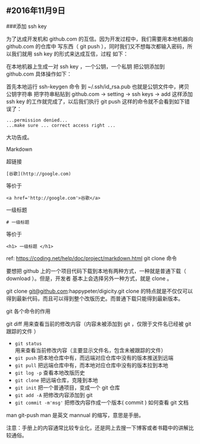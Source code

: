 #2016年11月9日
---
###添加 ssh key

为了达成开发机和 github.com 的互信。因为开发过程中，我们需要用本地机器向 github.com 的仓库中 写东西（ git push ），同时我们又不想每次都输入密码，所以我们就用 ssh key 的形式来达成互信，过程 如下：

在本地机器上生成一对 ssh key ，一个公钥，一个私钥
把公钥添加到 github.com
具体操作如下：

首先本地运行 ssh-keygen 命令
到 ~/.ssh/id_rsa.pub 也就是公钥文件中，拷贝公钥字符串
把字符串粘贴到 github.com -> setting -> ssh keys -> add
这样添加 ssh key 的工作就完成了，以后我们执行 git push 这样的命令就不会看到如下错误了：
```
...permission denied...
...make sure ... correct access right ...
```
大功告成。

Markdown

超链接

```
[谷歌](http://google.com)
```

等价于

```
<a href='http://google.com'>谷歌</a>
```
一级标题

```
# 一级标题
```
等价于

```
<h1> 一级标题 </h1>
```

ref: https://coding.net/help/doc/project/markdown.html
git clone 命令

要想把 github 上的一个项目代码下载到本地有两种方式，一种就是普通下载（ download ）。但是，开发者 基本上会选择另外一种方式，就是 clone 。

git clone git@github.com:happypeter/digicity.git
clone 的特点就是不仅仅可以得到最新代码，而且可以得到整个改版历史。而普通下载只能得到最新版本。

git 各个命令的作用

git diff 用来查看当前的修改内容（内容未被添加到 git ，仅限于文件名已经被 git 跟踪的文件 ）
- `git status` 用来查看当前修改内容（主要显示文件名，包含未被跟踪的文件）
- `git push` 把本地仓库中有，而远端对应仓库中没有的版本推送到远端
- `git pull` 把远端仓库中有，而本地对应仓库中没有的版本拉到本地
- `git log -p` 查看本地改版历史
- `git clone` 把远端仓库，克隆到本地
- `git init` 把一个普通项目，变成一个 git 仓库
- `git add -A` 把修改内容添加到 git
- `git commit -m'msg'` 把修改内容作成一个版本( commit )
如何查看 git 文档

man git-push
man 是英文 mannual 的缩写，意思是手册。

注意：手册上的内容通常比较专业化，还是网上去搜一下博客或者书籍中的讲解比较通俗。
